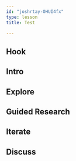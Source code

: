 ```yaml
---
id: "joshrtay-OHUI4fx"
type: lesson
title: Test

---
```


## Hook
<!-- -->
## Intro
<!-- -->
## Explore
<!-- -->
## Guided Research
<!-- -->
## Iterate
<!-- -->
## Discuss
